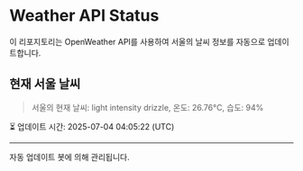 
# Weather API Status

이 리포지토리는 OpenWeather API를 사용하여 서울의 날씨 정보를 자동으로 업데이트합니다.

## 현재 서울 날씨
> 서울의 현재 날씨: light intensity drizzle, 온도: 26.76°C, 습도: 94%

⏳ 업데이트 시간: 2025-07-04 04:05:22 (UTC)

---
자동 업데이트 봇에 의해 관리됩니다.

